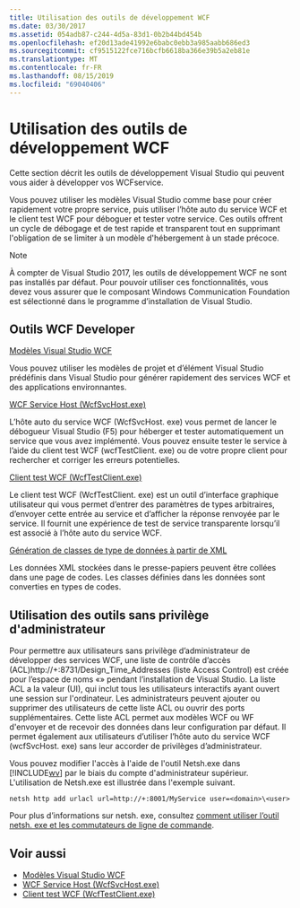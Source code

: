 ```yaml
---
title: Utilisation des outils de développement WCF
ms.date: 03/30/2017
ms.assetid: 054adb87-c244-4d5a-83d1-0b2b44bd454b
ms.openlocfilehash: ef20d13ade41992e6babc0ebb3a985aabb686ed3
ms.sourcegitcommit: cf9515122fce716bcfb6618ba366e39b5a2eb81e
ms.translationtype: MT
ms.contentlocale: fr-FR
ms.lasthandoff: 08/15/2019
ms.locfileid: "69040406"
---
```

# <a name="using-the-wcf-development-tools"></a>Utilisation des outils de développement WCF
Cette section décrit les outils de développement Visual Studio qui peuvent vous aider à développer vos WCFservice.  
  
 Vous pouvez utiliser les modèles Visual Studio comme base pour créer rapidement votre propre service, puis utiliser l’hôte auto du service WCF et le client test WCF pour déboguer et tester votre service. Ces outils offrent un cycle de débogage et de test rapide et transparent tout en supprimant l'obligation de se limiter à un modèle d'hébergement à un stade précoce.  
 
 > [!NOTE]
 > À compter de Visual Studio 2017, les outils de développement WCF ne sont pas installés par défaut. Pour pouvoir utiliser ces fonctionnalités, vous devez vous assurer que le composant Windows Communication Foundation est sélectionné dans le programme d’installation de Visual Studio.
  
## <a name="the-wcf-developer-tools"></a>Outils WCF Developer  
 [Modèles Visual Studio WCF](../../../docs/framework/wcf/wcf-vs-templates.md)  
  
 Vous pouvez utiliser les modèles de projet et d’élément Visual Studio prédéfinis dans Visual Studio pour générer rapidement des services WCF et des applications environnantes.  
  
 [WCF Service Host (WcfSvcHost.exe)](../../../docs/framework/wcf/wcf-service-host-wcfsvchost-exe.md)  
  
 L’hôte auto du service WCF (WcfSvcHost. exe) vous permet de lancer le débogueur Visual Studio (F5) pour héberger et tester automatiquement un service que vous avez implémenté. Vous pouvez ensuite tester le service à l’aide du client test WCF (wcfTestClient. exe) ou de votre propre client pour rechercher et corriger les erreurs potentielles.  
  
 [Client test WCF (WcfTestClient.exe)](../../../docs/framework/wcf/wcf-test-client-wcftestclient-exe.md)  
  
 Le client test WCF (WcfTestClient. exe) est un outil d’interface graphique utilisateur qui vous permet d’entrer des paramètres de types arbitraires, d’envoyer cette entrée au service et d’afficher la réponse renvoyée par le service. Il fournit une expérience de test de service transparente lorsqu’il est associé à l’hôte auto du service WCF.  
  
 [Génération de classes de type de données à partir de XML](../../../docs/framework/wcf/generating-data-type-classes-from-xml.md)  
  
 Les données XML stockées dans le presse-papiers peuvent être collées dans une page de codes. Les classes définies dans les données sont converties en types de codes.  
  
## <a name="using-the-tools-without-administrator-privilege"></a>Utilisation des outils sans privilège d'administrateur  
 Pour permettre aux utilisateurs sans privilège d’administrateur de développer des services WCF, une liste de contrôle d’accès (ACL)http://+:8731/Design_Time_Addresses (liste Access Control) est créée pour l’espace de noms «» pendant l’installation de Visual Studio. La liste ACL a la valeur (UI), qui inclut tous les utilisateurs interactifs ayant ouvert une session sur l'ordinateur. Les administrateurs peuvent ajouter ou supprimer des utilisateurs de cette liste ACL ou ouvrir des ports supplémentaires. Cette liste ACL permet aux modèles WCF ou WF d'envoyer et de recevoir des données dans leur configuration par défaut. Il permet également aux utilisateurs d’utiliser l’hôte auto du service WCF (wcfSvcHost. exe) sans leur accorder de privilèges d’administrateur.  
  
 Vous pouvez modifier l'accès à l'aide de l'outil Netsh.exe dans [!INCLUDE[wv](../../../includes/wv-md.md)] par le biais du compte d'administrateur supérieur. L'utilisation de Netsh.exe est illustrée dans l'exemple suivant.  
  
```  
netsh http add urlacl url=http://+:8001/MyService user=<domain>\<user>  
```  
  
 Pour plus d’informations sur netsh. exe, consultez [comment utiliser l’outil netsh. exe et les commutateurs de ligne de commande](https://go.microsoft.com/fwlink/?LinkId=97877).  
  
## <a name="see-also"></a>Voir aussi

- [Modèles Visual Studio WCF](../../../docs/framework/wcf/wcf-vs-templates.md)
- [WCF Service Host (WcfSvcHost.exe)](../../../docs/framework/wcf/wcf-service-host-wcfsvchost-exe.md)
- [Client test WCF (WcfTestClient.exe)](../../../docs/framework/wcf/wcf-test-client-wcftestclient-exe.md)
